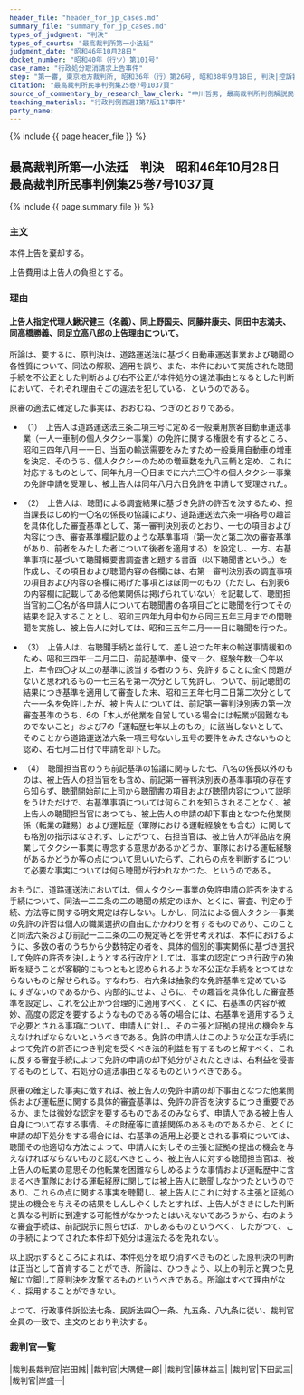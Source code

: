 ```yaml
---
header_file: "header_for_jp_cases.md"
summary_file: "summary_for_jp_cases.md"
types_of_judgment: "判決"
types_of_courts: "最高裁判所第一小法廷"
judgment_date: "昭和46年10月28日"
docket_number: "昭和40年（行ツ）第101号"
case_name: "行政処分取消請求上告事件"
step: "第一審, 東京地方裁判所, 昭和36年（行）第26号, 昭和38年9月18日, 判決|控訴審, 東京高等裁判所, 昭和38年（ネ）第2341号, 昭和40年9月16日, 判決"
citation: "最高裁判所民事判例集25巻7号1037頁"
source_of_commentary_by_research_law_clerk: "中川哲男, 最高裁判所判例解説民事篇昭和46年度号619頁"
teaching_materials: "行政判例百選1第7版117事件"
party_name:
---
```


{% include {{ page.header_file }}  %}

## 最高裁判所第一小法廷　判決　昭和46年10月28日　最高裁判所民事判例集25巻7号1037頁

{% include {{ page.summary_file }}  %}






### 主文



本件上告を棄却する。

上告費用は上告人の負担とする。





### 理由



#### 上告人指定代理人鰍沢健三（名義）、同上野国夫、同藤井康夫、同田中志満夫、同高橋勝義、同足立高八郎の上告理由について。

所論は、要するに、原判決は、道路運送法に基づく自動車運送事業および聴聞の各性質について、同法の解釈、適用を誤り、また、本件において実施された聴聞手続を不公正とした判断および右不公正が本件処分の違法事由となるとした判断において、それぞれ理由そごの違法を犯している、というのである。

原審の適法に確定した事実は、おおむね、つぎのとおりである。

- （1）　上告人は道路運送法三条二項三号に定める一般乗用旅客自動車運送事業（一人一車制の個人タクシー事業）の免許に関する権限を有するところ、昭和三四年八月一一日、当面の輸送需要をみたすため一般乗用自動車の増車を決定、そのうち、個人タクシーのための増車数を九八三輌と定め、これに対応するものとして、同年九月一〇日までに六六三〇件の個人タクシー事業の免許申請を受理し、被上告人は同年八月六日免許を申請して受理された。

- （2）　上告人は、聴聞による調査結果に基づき免許の許否を決するため、担当課長はじめ約一〇名の係長の協議により、道路運送法六条一項各号の趣旨を具体化した審査基準として、第一審判決別表のとおり、一七の項目および内容につき、審査基準欄記載のような基準事項（第一次と第二次の審査基準があり、前者をみたした者について後者を適用する）を設定し、一方、右基準事項に基づいて聴聞概要書調査書と題する書面（以下聴聞書という。）を作成し、その項目および聴聞内容の各欄には、右第一審判決別表の調査事項の項目および内容の各欄に掲げた事項とほぼ同一のもの（ただし、右別表6の内容欄に記載してある他業関係は掲げられていない）を記載して、聴聞担当官約二〇名が各申請人について右聴聞書の各項目ごとに聴聞を行つてその結果を記入することとし、昭和三四年九月中旬から同三五年三月までの間聴聞を実施し、被上告人に対しては、昭和三五年二月一一日に聴聞を行つた。

- （3）　上告人は、右聴聞手続と並行して、差し迫つた年末の輸送事情緩和のため、昭和三四年一二月二日、前記基準中、優マーク、経験年数一〇年以上、年令四〇才以上の基準に該当する者のうち、免許することに全く問題がないと思われるもの一七三名を第一次分として免許し、ついで、前記聴聞の結果につき基準を適用して審査した末、昭和三五年七月二日第二次分として六一一名を免許したが、被上告人については、前記第一審判決別表の第一次審査基準のうち、6の「本人が他業を自営している場合には転業が困難なものでないこと」および7の「運転歴七年以上のもの」に該当しないとして、そのことから道路運送法六条一項三号ないし五号の要件をみたさないものと認め、右七月二日付で申請を却下した。

- （4）　聴聞担当官のうち前記基準の協議に関与した七、八名の係長以外のものは、被上告人の担当官をも含め、前記第一審判決別表の基準事項の存在すら知らず、聴聞開始前に上司から聴聞書の項目および聴聞内容について説明をうけただけで、右基準事項については何らこれを知らされることなく、被上告人の聴聞担当官にあつても、被上告人の申請の却下事由となつた他業関係（転業の難易）および運転歴（軍隊における運転経験をも含む）に関しても格別の指示はなされず、したがつて、右担当官は、被上告人が洋品店を廃業してタクシー事業に専念する意思があるかどうか、軍隊における運転経験があるかどうか等の点について思いいたらず、これらの点を判断するについて必要な事実については何ら聴聞が行われなかつた、というのである。

おもうに、道路運送法においては、個人タクシー事業の免許申請の許否を決する手続について、同法一二二条の二の聴聞の規定のほか、とくに、審査、判定の手続、方法等に関する明文規定は存しない。しかし、同法による個人タクシー事業の免許の許否は個人の職業選択の自由にかかわりを有するものであり、このことと同法六条および前記一二二条の二の規定等とを併せ考えれば、本件におけるように、多数の者のうちから少数特定の者を、具体的個別的事実関係に基づき選択して免許の許否を決しようとする行政庁としては、事実の認定につき行政庁の独断を疑うことが客観的にもつともと認められるような不公正な手続をとつてはならないものと解せられる。すなわち、右六条は抽象的な免許基準を定めているにすぎないのであるから、内部的にせよ、さらに、その趣旨を具体化した審査基準を設定し、これを公正かつ合理的に適用すべく、とくに、右基準の内容が微妙、高度の認定を要するようなものである等の場合には、右基準を適用するうえで必要とされる事項について、申請人に対し、その主張と証拠の提出の機会を与えなければならないというべきである。免許の申請人はこのような公正な手続によつて免許の許否につき判定を受くべき法的利益を有するものと解すべく、これに反する審査手続によつて免許の申請の却下処分がされたときは、右利益を侵害するものとして、右処分の違法事由となるものというべきである。

原審の確定した事実に徴すれば、被上告人の免許申請の却下事由となつた他業関係および運転歴に関する具体的審査基準は、免許の許否を決するにつき重要であるか、または微妙な認定を要するものであるのみならず、申請人である被上告人自身について存する事情、その財産等に直接関係のあるものであるから、とくに申請の却下処分をする場合には、右基準の適用上必要とされる事項については、聴聞その他適切な方法によつて、申請人に対しその主張と証拠の提出の機会を与えなければならないものと認むべきところ、被上告人に対する聴聞担当官は、被上告人の転業の意思その他転業を困難ならしめるような事情および運転歴中に含まるべき軍隊における運転経歴に関しては被上告人に聴聞しなかつたというのであり、これらの点に関する事実を聴聞し、被上告人にこれに対する主張と証拠の提出の機会を与えその結果をしんしやくしたとすれば、上告人がさきにした判断と異なる判断に到達する可能性がなかつたとはいえないであろうから、右のような審査手続は、前記説示に照らせば、かしあるものというべく、したがつて、この手続によつてされた本件却下処分は違法たるを免れない。

以上説示するところによれば、本件処分を取り消すべきものとした原判決の判断は正当として首肯することができ、所論は、ひつきよう、以上の判示と異つた見解に立脚して原判決を攻撃するものというべきである。所論はすべて理由がなく、採用することができない。

よつて、行政事件訴訟法七条、民訴法四〇一条、九五条、八九条に従い、裁判官全員の一致で、主文のとおり判決する。

### 裁判官一覧

|裁判長裁判官|岩田誠|
|裁判官|大隅健一郎|
|裁判官|藤林益三|
|裁判官|下田武三|
|裁判官|岸盛一|

